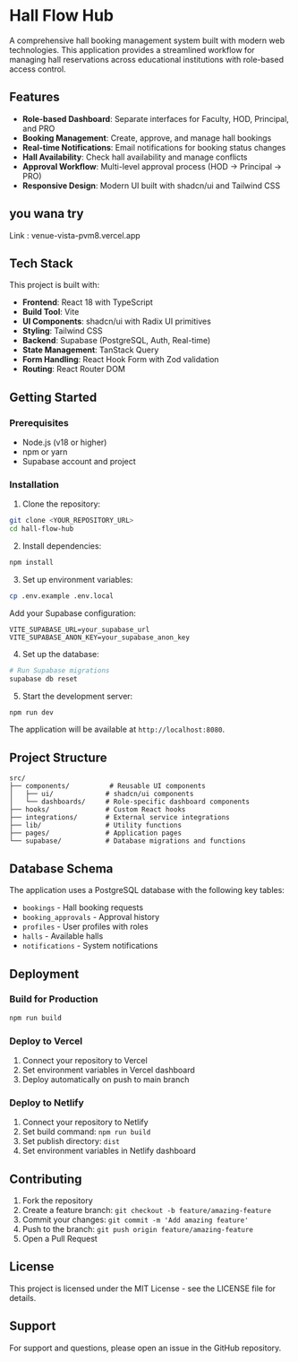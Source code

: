 # Hall Flow Hub

A comprehensive hall booking management system built with modern web technologies. This application provides a streamlined workflow for managing hall reservations across educational institutions with role-based access control.

## Features

- **Role-based Dashboard**: Separate interfaces for Faculty, HOD, Principal, and PRO
- **Booking Management**: Create, approve, and manage hall bookings
- **Real-time Notifications**: Email notifications for booking status changes
- **Hall Availability**: Check hall availability and manage conflicts
- **Approval Workflow**: Multi-level approval process (HOD → Principal → PRO)
- **Responsive Design**: Modern UI built with shadcn/ui and Tailwind CSS

## you wana try
Link : venue-vista-pvm8.vercel.app

## Tech Stack

This project is built with:

- **Frontend**: React 18 with TypeScript
- **Build Tool**: Vite
- **UI Components**: shadcn/ui with Radix UI primitives
- **Styling**: Tailwind CSS
- **Backend**: Supabase (PostgreSQL, Auth, Real-time)
- **State Management**: TanStack Query
- **Form Handling**: React Hook Form with Zod validation
- **Routing**: React Router DOM

## Getting Started

### Prerequisites

- Node.js (v18 or higher)
- npm or yarn
- Supabase account and project

### Installation

1. Clone the repository:
```bash
git clone <YOUR_REPOSITORY_URL>
cd hall-flow-hub
```

2. Install dependencies:
```bash
npm install
```

3. Set up environment variables:
```bash
cp .env.example .env.local
```

Add your Supabase configuration:
```env
VITE_SUPABASE_URL=your_supabase_url
VITE_SUPABASE_ANON_KEY=your_supabase_anon_key
```

4. Set up the database:
```bash
# Run Supabase migrations
supabase db reset
```

5. Start the development server:
```bash
npm run dev
```

The application will be available at `http://localhost:8080`.

## Project Structure

```
src/
├── components/          # Reusable UI components
│   ├── ui/             # shadcn/ui components
│   └── dashboards/     # Role-specific dashboard components
├── hooks/              # Custom React hooks
├── integrations/       # External service integrations
├── lib/                # Utility functions
├── pages/              # Application pages
└── supabase/           # Database migrations and functions
```

## Database Schema

The application uses a PostgreSQL database with the following key tables:
- `bookings` - Hall booking requests
- `booking_approvals` - Approval history
- `profiles` - User profiles with roles
- `halls` - Available halls
- `notifications` - System notifications

## Deployment

### Build for Production

```bash
npm run build
```

### Deploy to Vercel

1. Connect your repository to Vercel
2. Set environment variables in Vercel dashboard
3. Deploy automatically on push to main branch

### Deploy to Netlify

1. Connect your repository to Netlify
2. Set build command: `npm run build`
3. Set publish directory: `dist`
4. Set environment variables in Netlify dashboard

## Contributing

1. Fork the repository
2. Create a feature branch: `git checkout -b feature/amazing-feature`
3. Commit your changes: `git commit -m 'Add amazing feature'`
4. Push to the branch: `git push origin feature/amazing-feature`
5. Open a Pull Request

## License

This project is licensed under the MIT License - see the LICENSE file for details.

## Support

For support and questions, please open an issue in the GitHub repository.
